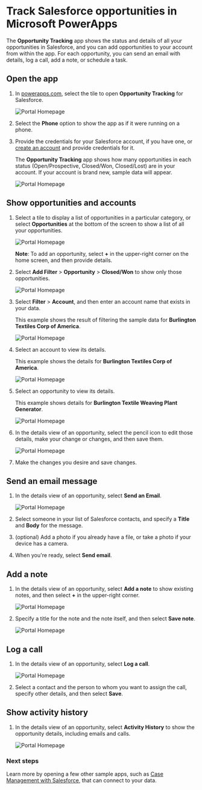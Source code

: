 <properties
	pageTitle="Track Salesforce opportunities | Microsoft PowerApps"
	description="Step-by-step instructions for opening and running a sample app that connects to the user's Salesforce account."
	services=""
	suite="powerapps"
	documentationCenter="na"
	authors="aftowen"
	manager="erikre"
	editor=""
	tags=""/>

<tags
   ms.service="powerapps"
   ms.devlang="na"
   ms.topic="article"
   ms.tgt_pltfrm="na"
   ms.workload="na"
   ms.date="04/11/2016"
   ms.author="anneta"/>

# Track Salesforce opportunities in Microsoft PowerApps #
The **Opportunity Tracking** app shows the status and details of all your opportunities in Salesforce, and you can add opportunities to your account from within the app. For each opportunity, you can send an email with details, log a call, add a note, or schedule a task.  

## Open the app ##
1. In [powerapps.com](https://web.powerapps.com), select the tile to open **Opportunity Tracking** for Salesforce.

	![Portal Homepage](./media/opportunity-tracker-salesforce/portal-homepage.png)

1. Select the **Phone** option to show the app as if it were running on a phone.

1. Provide the credentials for your Salesforce account, if you have one, or [create an account](http://www.salesforce.com) and provide credentials for it.

	The **Opportunity Tracking** app shows how many opportunities in each status (Open/Prospective, Closed/Won, Closed/Lost) are in your account. If your account is brand new, sample data will appear.

	![Portal Homepage](./media/opportunity-tracker-salesforce/home.png)

## Show opportunities and accounts ##

1. Select a tile to display a list of opportunities in a particular category, or select **Opportunities** at the bottom of the screen to show a list of all your opportunities.

	![Portal Homepage](./media/opportunity-tracker-salesforce/opportunities.png)

	**Note**: To add an opportunity, select **+** in the upper-right corner on the home screen, and then provide details.

1. Select **Add Filter** > **Opportunity** > **Closed/Won** to show only those opportunities.

	![Portal Homepage](./media/opportunity-tracker-salesforce/filter_status_result.png)

1. Select **Filter** > **Account**, and then enter an account name that exists in your data.

	This example shows the result of filtering the sample data for **Burlington Textiles Corp of America**.

	![Portal Homepage](./media/opportunity-tracker-salesforce/filter_account_result.png)

1. Select an account to view its details.

	This example shows the details for **Burlington Textiles Corp of America**.

	![Portal Homepage](./media/opportunity-tracker-salesforce/account_details.png)

1. Select an opportunity to view its details.

	This example shows details for **Burlington Textile Weaving Plant Generator**.

	![Portal Homepage](./media/opportunity-tracker-salesforce/opportunity_details.png)

1. In the details view of an opportunity, select the pencil icon to edit those details, make your change or changes, and then save them.

	![Portal Homepage](./media/opportunity-tracker-salesforce/opportunity_edit.png)

1. Make the changes you desire and save changes.

## Send an email message ##
1. In the details view of an opportunity, select **Send an Email**.

	![Portal Homepage](./media/opportunity-tracker-salesforce/send_email.png)

1. Select someone in your list of Salesforce contacts, and specify a **Title** and **Body** for the message.

1.  (optional) Add a photo if you already have a file, or take a photo if your device has a camera.

1. When you're ready, select **Send email**.

## Add a note ##
1. In the details view of an opportunity, select **Add a note** to show existing notes, and then select **+** in the upper-right corner.

	![Portal Homepage](./media/opportunity-tracker-salesforce/add_note.png)

1. Specify a title for the note and the note itself, and then select **Save note**.

	![Portal Homepage](./media/opportunity-tracker-salesforce/save_note.png)

## Log a call ##
1. In the details view of an opportunity, select **Log a call**.

	![Portal Homepage](./media/opportunity-tracker-salesforce/log_call.png)

1. Select a contact and the person to whom you want to assign the call, specify other details, and then select **Save**.

## Show activity history ##
1. In the details view of an opportunity, select **Activity History** to show the opportunity details, including emails and calls.

	![Portal Homepage](./media/opportunity-tracker-salesforce/activity_history.png)

### Next steps ###
Learn more by opening a few other sample apps, such as [Case Management with Salesforce](case-management-salesforce.md), that can connect to your data.
